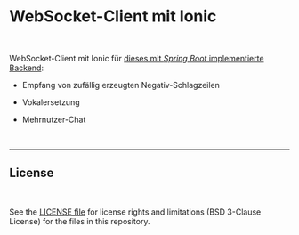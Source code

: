 # WebSocket-Client mit Ionic #

<br>

WebSocket-Client mit Ionic für 
[dieses mit *Spring Boot* implementierte Backend](https://github.com/MDecker-MobileComputing/Maven_SpringBoot_WebSockets):

* Empfang von zufällig erzeugten Negativ-Schlagzeilen

* Vokalersetzung

* Mehrnutzer-Chat

<br>

----

## License ##

<br>

See the [LICENSE file](LICENSE.md) for license rights and limitations (BSD 3-Clause License) for the files in this repository.

<br>
